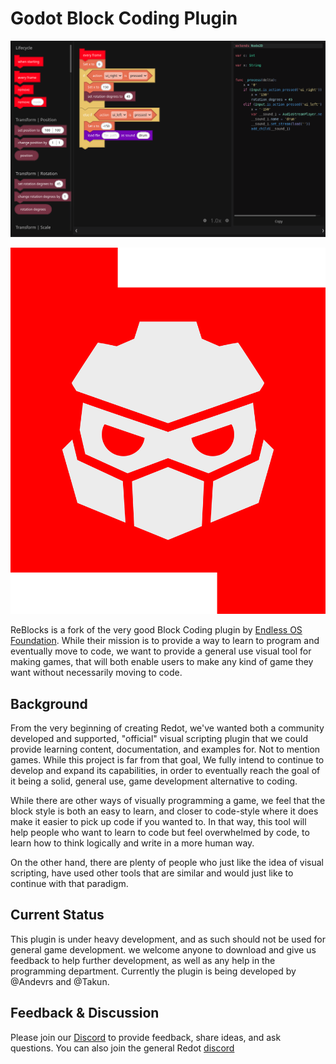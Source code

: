 # Godot Block Coding Plugin

![Reblocks](image.png)



![ReBlocksLogo](Reblocks.png)



ReBlocks is a fork of the very good Block Coding plugin by [Endless OS Foundation](https://endlessos.org). While their mission is to provide a way to learn to program and eventually move to code, we want to provide a general use visual tool for making games, that will both enable users to make any kind of game they want without necessarily moving to code.

## Background

From the very beginning of creating Redot, we've wanted both a community developed and supported, "official" visual scripting plugin that we could provide learning content, documentation, and examples for. Not to mention games. While this project is far from that goal, We fully intend to continue to develop and expand its capabilities, in order to eventually reach the goal of it being a solid, general use, game development alternative to coding.

While there are other ways of visually programming a game, we feel that the block style is both an easy to learn, and closer to code-style where it does make it easier to pick up code if you wanted to. In that way, this tool will help people who want to learn to code but feel overwhelmed by code, to learn how to think logically and write in a more human way.

On the other hand, there are plenty of people who just like the idea of visual scripting, have used other tools that are similar and would just like to continue with that paradigm.  

## Current Status

This plugin is under heavy development, and as such should not be used for general game development. we welcome anyone to download and give us feedback to help further development, as well as any help in the programming department. Currently the plugin is being developed by @Andevrs and @Takun.

## Feedback & Discussion

Please join our [Discord](https://discord.gg/Z6WvTeN3kM) to provide feedback, share ideas, and ask questions. You can also join the general Redot [discord](https://discord.gg/redot)

